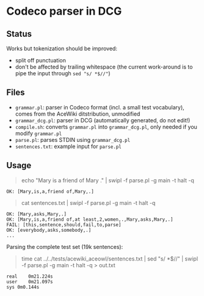 Codeco parser in DCG
====================

Status
------

Works but tokenization should be improved:

  - split off punctuation
  - don't be affected by trailing whitespace (the current work-around is to pipe the input through `sed "s/ *$//"`)

Files
-----

  - `grammar.pl`: parser in Codeco format (incl. a small test vocabulary), comes from the AceWiki ditstribution, unmodified
  - `grammar_dcg.pl`: parser in DCG (automatically generated, do not edit!)
  - `compile.sh`: converts `grammar.pl` into `grammar_dcg.pl`, only needed if you modify `grammar.pl`
  - `parse.pl`: parses STDIN using `grammar_dcg.pl`
  - `sentences.txt`: example input for `parse.pl`

Usage
-----

> echo "Mary is a friend of Mary ." | swipl -f parse.pl -g main -t halt -q

	OK: [Mary,is,a,friend of,Mary,.]

> cat sentences.txt | swipl -f parse.pl -g main -t halt -q

	OK: [Mary,asks,Mary,.]
	OK: [Mary,is,a,friend of,at least,2,women,.,Mary,asks,Mary,.]
	FAIL: [this,sentence,should,fail,to,parse]
	OK: [everybody,asks,somebody,.]
	...

Parsing the complete test set (19k sentences):

> time cat ../../tests/acewiki_aceowl/sentences.txt | sed "s/ *$//" | swipl -f parse.pl -g main -t halt -q > out.txt

	real	0m21.224s
	user	0m21.097s
	sys	0m0.144s
